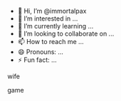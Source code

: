 - 👋 Hi, I’m @immortalpax
- 👀 I’m interested in ...
- 🌱 I’m currently learning ...
- 💞️ I’m looking to collaborate on ...
- 📫 How to reach me ...
- 😄 Pronouns: ...
- ⚡ Fun fact: ...

<!---
immortalpax/immortalpax is a ✨ special ✨ repository because its `README.md` (this file) appears on your GitHub profile.
You can click the Preview link to take a look at your changes.
--->wife
game

